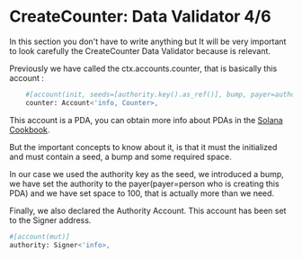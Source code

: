 # CreateCounter: Data Validator 4/6

In this section you don't have to write anything but It will be very important to look carefully the CreateCounter Data Validator because is relevant. 

Previously we have called the ctx.accounts.counter, that is basically this account :
 
```bash 
    #[account(init, seeds=[authority.key().as_ref()], bump, payer=authority, space=100)]
    counter: Account<'info, Counter>,
```
This account is a PDA, you can obtain more info about PDAs in the [Solana Cookbook](https://solanacookbook.com/core-concepts/pdas.html#facts).

But the important concepts to know about it, is that it must the initialized and must contain a seed, a bump and some required space. 

In our case we used the authority key as the seed, we introduced a bump, we have set the authority to the payer(payer=person who is creating this PDA) and we have set space to 100, that is actually more than we need. 

Finally, we also declared the Authority Account. This account has been set to the Signer address.

```bash
#[account(mut)]
authority: Signer<'info>,
```